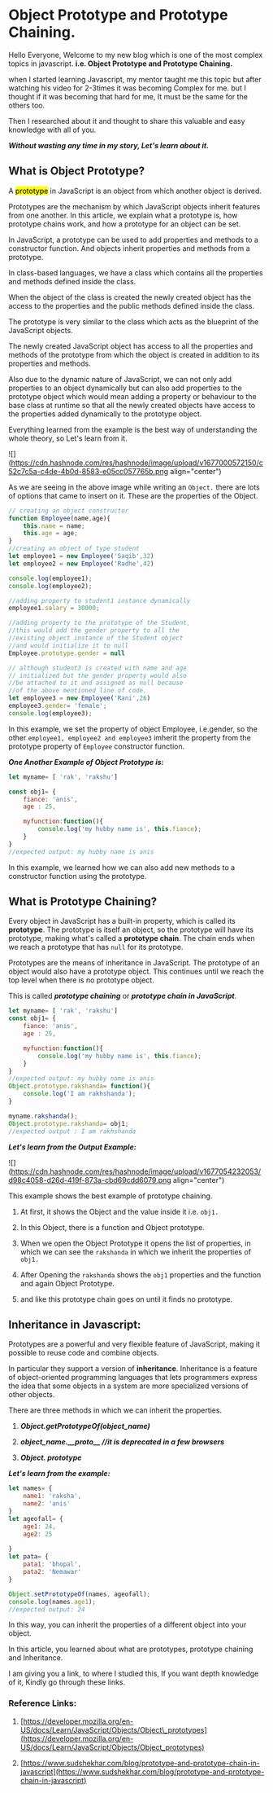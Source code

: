 # Object Prototype and Prototype Chaining.

Hello Everyone, Welcome to my new blog which is one of the most complex topics in javascript. **i.e. Object Prototype and Prototype Chaining.**

when I started learning Javascript, my mentor taught me this topic but after watching his video for 2-3times it was becoming Complex for me. but I thought if it was becoming that hard for me, It must be the same for the others too.

Then I researched about it and thought to share this valuable and easy knowledge with all of you.

***Without wasting any time in my story, Let's learn about it.***

## What is Object Prototype?

A <mark>prototype</mark> in JavaScript is an object from which another object is derived.

Prototypes are the mechanism by which JavaScript objects inherit features from one another. In this article, we explain what a prototype is, how prototype chains work, and how a prototype for an object can be set.

In JavaScript, a prototype can be used to add properties and methods to a constructor function. And objects inherit properties and methods from a prototype.

In class-based languages, we have a class which contains all the properties and methods defined inside the class.

When the object of the class is created the newly created object has the access to the properties and the public methods defined inside the class.

The prototype is very similar to the class which acts as the blueprint of the JavaScript objects.

The newly created JavaScript object has access to all the properties and methods of the prototype from which the object is created in addition to its properties and methods.

Also due to the dynamic nature of JavaScript, we can not only add properties to an object dynamically but can also add properties to the prototype object which would mean adding a property or behaviour to the base class at runtime so that all the newly created objects have access to the properties added dynamically to the prototype object.

Everything learned from the example is the best way of understanding the whole theory, so Let's learn from it.

![](https://cdn.hashnode.com/res/hashnode/image/upload/v1677000572150/c52c7c5a-c4de-4b0d-8583-e05cc057765b.png align="center")

As we are seeing in the above image while writing an `Object.` there are lots of options that came to insert on it. These are the properties of the Object.

```javascript
// creating an object constructor
function Employee(name,age){
    this.name = name;
    this.age = age;
}
//creating an object of type student
let employee1 = new Employee('Saqib',32)
let employee2 = new Employee('Radhe',42)

console.log(employee1);
console.log(employee2);

//adding property to student1 instance dynamically
employee1.salary = 30000;

//adding property to the prototype of the Student,
//this would add the gender property to all the 
//existing object instance of the Student object 
//and would initialize it to null
Employee.prototype.gender = null

// although student3 is created with name and age
// initialized but the gender property would also 
//be attached to it and assigned as null because 
//of the above mentioned line of code.
let employee3 = new Employee('Rani',26)
employee3.gender= 'female';
console.log(employee3);
```

In this example, we set the property of object Employee, i.e.gender, so the other `employee1, employee2 and employee3` imherit the property from the prototype property of `Employee` constructor function.

***One Another Example of Object Prototype is:***

```javascript
let myname= [ 'rak', 'rakshu']

const obj1= {
    fiance: 'anis',
    age : 25,

    myfunction:function(){
        console.log('my hubby name is', this.fiance);
    }
}
//expected output: my hubby name is anis
```

In this example, we learned how we can also add new methods to a constructor function using the prototype.

## What is Prototype Chaining?

Every object in JavaScript has a built-in property, which is called its **prototype**. The prototype is itself an object, so the prototype will have its prototype, making what's called a **prototype chain**. The chain ends when we reach a prototype that has `null` for its prototype.

Prototypes are the means of inheritance in JavaScript. The prototype of an object would also have a prototype object. This continues until we reach the top level when there is no prototype object.

This is called ***prototype chaining*** or ***prototype chain in JavaScript***.

```javascript
let myname= [ 'rak', 'rakshu']
const obj1= {
    fiance: 'anis',
    age : 25,

    myfunction:function(){
        console.log('my hubby name is', this.fiance);
    }
}
//expected output: my hubby name is anis
Object.prototype.rakshanda= function(){
    console.log('I am rakhshanda');
}

myname.rakshanda();
Object.prototype.rakshanda= obj1;
//expected output : I am rakhshanda
```

***Let's learn from the Output Example:***

![](https://cdn.hashnode.com/res/hashnode/image/upload/v1677054232053/d98c4058-d26d-419f-873a-cbd69cdd6079.png align="center")

This example shows the best example of prototype chaining.

1. At first, it shows the Object and the value inside it i.e. `obj1.`
    
2. In this Object, there is a function and Object prototype.
    
3. When we open the Object Prototype it opens the list of properties, in which we can see the `rakshanda` in which we inherit the properties of `obj1.`
    
4. After Opening the `rakshanda` shows the `obj1` properties and the function and again Object Prototype.
    
5. and like this prototype chain goes on until it finds no prototype.
    

## Inheritance in Javascript:

Prototypes are a powerful and very flexible feature of JavaScript, making it possible to reuse code and combine objects.

In particular they support a version of **inheritance**. Inheritance is a feature of object-oriented programming languages that lets programmers express the idea that some objects in a system are more specialized versions of other objects.

There are three methods in which we can inherit the properties.

1. ***Object.getPrototypeOf(object\_name)***
    
2. ***object\_name.\_\_proto\_\_ //it is deprecated in a few browsers***
    
3. ***Object. prototype***
    

***Let's learn from the example:***

```javascript
let names= {
    name1: 'raksha',
    name2: 'anis'
}
let ageofall= {
    age1: 24,
    age2: 25
    
}
let pata= {
    pata1: 'bhopal',
    pata2: 'Nemawar'
}

Object.setPrototypeOf(names, ageofall);
console.log(names.age1);
//expected output: 24
```

In this way, you can inherit the properties of a different object into your object.

In this article, you learned about what are prototypes, prototype chaining and Inheritance.

I am giving you a link, to where I studied this, If you want depth knowledge of it, Kindly go through these links.

### Reference Links:

1. [https://developer.mozilla.org/en-US/docs/Learn/JavaScript/Objects/Object\_prototypes](https://developer.mozilla.org/en-US/docs/Learn/JavaScript/Objects/Object_prototypes)
    
2. [https://www.sudshekhar.com/blog/prototype-and-prototype-chain-in-javascript](https://www.sudshekhar.com/blog/prototype-and-prototype-chain-in-javascript)